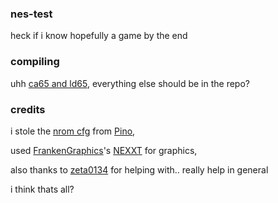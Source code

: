 ### nes-test

heck if i know hopefully a game by the end

### compiling

uhh [ca65 and ld65](https://github.com/cc65/cc65), everything else should be in the repo?

### credits

i stole the [nrom cfg](https://github.com/pinobatch/nrom-template/blob/master/nrom128.cfg)
from [Pino](https://github.com/pinobatch),

used [FrankenGraphics](https://twitter.com/FrankenGraphics)'s
[NEXXT](https://frankengraphics.itch.io/nexxt) for graphics,

also thanks to [zeta0134](https://github.com/zeta0134)
for helping with.. really help in general

i think thats all?